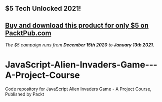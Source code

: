 ## $5 Tech Unlocked 2021!
[Buy and download this product for only $5 on PacktPub.com](https://www.packtpub.com/)
-----
*The $5 campaign         runs from __December 15th 2020__ to __January 13th 2021.__*

# JavaScript-Alien-Invaders-Game---A-Project-Course
Code repository for JavaScript Alien Invaders Game - A Project Course, Published by Packt
